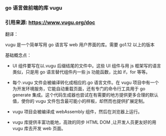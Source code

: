 ### go 语言做前端的库 vugu

### 引用来源: https://www.vugu.org/doc

翻译：

vugu 是一个简单写用 go 语言写 web 用户界面的库。需要 go1.12 以上的版本

基础概念点：

- UI 组件要写在以.vugu 后缀结尾的文件中。这些 UI 组件与用 js 框架写的语言类似，只是用 go 语言替代组件内一些 js 功能函数，比如 if，for 等等。

- 每个.vugu 文件会被编译转化成相应的.go 语言文件。在 vugu 项目中有一个为开发环境服务，它能自动重载页面，还有专门的命令行工具用于 go generate 集成。这个代码生成器也尝试在有需要的地方提供更多合理的默认值，使你的 vugu 文件包含最可能小的样板，却然而也提供扩展定制。

- vugu 项目会被编译成 webAssembly 组件，然后在浏览器上运行。

- vugu 库提供丰富功能地，高效的同步 HTML DOM ,让开发人员更友好的用 vugu 库去开发 web 页面。

